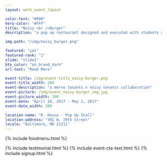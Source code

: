 ```yaml
---
layout: work_event_layout

color-text: "#000"
hero-color: "#FFF"
title: "Noisy <br />Burger"
description: "a pop up restaurant designed and executed with students at Mervo High School"

img-path: "/img/noisy_burger.png"

featured: "yes"
featured-rank: "1"
slide: "slide1"
btn_color: "on_brand_dark"
url-text: "Read More"

event-title: /img/event-title_noisy-burger.png
event-title_width: 260
event-description: "a mervo tenants x noisy tenants collaboration"
event-picture: /img/event_noisy-burger_img.jpg
event-picture_width: 200
event-date: "April 26, 2017 - May 2, 2017"
event-date_width: 200

location-name: "R. House - Pop Up Stall"
location-address: "301 W. 29th Street"
locale: "Baltimore, MD 21211"
---
```


{% include foodmenu.html %}
<div class="white-bg">
{% include testimonial.html %}
{% include event-cta-text.html %}
{% include signup.html %}
</div>



